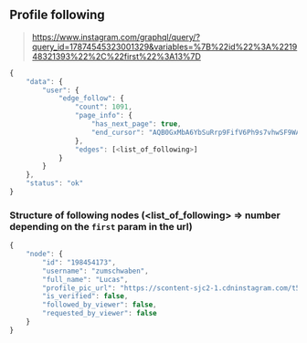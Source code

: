 ## Profile following
> https://www.instagram.com/graphql/query/?query_id=17874545323001329&variables=%7B%22id%22%3A%221948321393%22%2C%22first%22%3A13%7D

```js
{
    "data": {
        "user": {
            "edge_follow": {
                "count": 1091,
                "page_info": {
                    "has_next_page": true,
                    "end_cursor": "AQB0GxMbA6YbSuRrp9FifV6Ph9s7vhwSF9WA02XSctE_uY0WY4DgRVZCgXWCVOeq3XizX5bjmaNpLNX6mNcA6bxXdHOmaVwWKZsnfE7cBFGflQ"
                },
                "edges": [<list_of_following>]
            }
        }
    },
    "status": "ok"
}
```

### Structure of following nodes (<list_of_following> => number depending on the `first` param in the url)
```js
{
    "node": {
        "id": "198454173",
        "username": "zumschwaben",
        "full_name": "Lucas",
        "profile_pic_url": "https://scontent-sjc2-1.cdninstagram.com/t51.2885-19/s150x150/12747617_730137827087703_1179248522_a.jpg",
        "is_verified": false,
        "followed_by_viewer": false,
        "requested_by_viewer": false
    }
}
```
